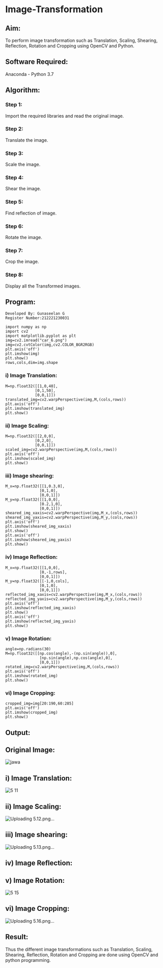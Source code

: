 # Image-Transformation
## Aim:
To perform image transformation such as Translation, Scaling, Shearing, Reflection, Rotation and Cropping using OpenCV and Python.

## Software Required:
Anaconda - Python 3.7

## Algorithm:
### Step 1:
Import the required libraries and read the original image.

### Step 2:
Translate the image.
### Step 3:
Scale the image.

### Step 4:
Shear the image.

### Step 5:
Find reflection of image.
### Step 6:
Rotate the image.
### Step 7:
Crop the image.

### Step 8:
Display all the Transformed images.

## Program:
~~~
Developed By: Gunaseelan G
Register Number:212221230031
~~~
~~~
import numpy as np
import cv2
import matplotlib.pyplot as plt
img=cv2.imread("car_6.png")
img=cv2.cvtColor(img,cv2.COLOR_BGR2RGB)
plt.axis('off')
plt.imshow(img)
plt.show()
rows,cols,dim=img.shape
~~~
### i) Image Translation:
~~~
M=np.float32([[1,0,40],
             [0,1,50],
             [0,0,1]])
translated_img=cv2.warpPerspective(img,M,(cols,rows))
plt.axis('off')
plt.imshow(translated_img)
plt.show()
~~~
### ii) Image Scaling:
~~~
M=np.float32([[2,0,0],
             [0,2,0],
             [0,0,1]])
scaled_img=cv2.warpPerspective(img,M,(cols,rows))
plt.axis('off')
plt.imshow(scaled_img)
plt.show()
~~~
### iii) Image shearing:
~~~
M_x=np.float32([[1,0.3,0],
               [0,1,0],
               [0,0,1]])
M_y=np.float32([[1,0,0],
               [0.2,1,0],
               [0,0,1]])
sheared_img_xaxis=cv2.warpPerspective(img,M_x,(cols,rows))
sheared_img_yaxis=cv2.warpPerspective(img,M_y,(cols,rows))
plt.axis('off')
plt.imshow(sheared_img_xaxis)
plt.show()
plt.axis('off')
plt.imshow(sheared_img_yaxis)
plt.show()
~~~

### iv) Image Reflection:
~~~
M_x=np.float32([[1,0,0],
               [0,-1,rows],
               [0,0,1]])
M_y=np.float32([[-1,0,cols],
               [0,1,0],
               [0,0,1]])
reflected_img_xaxis=cv2.warpPerspective(img,M_x,(cols,rows))
reflected_img_yaxis=cv2.warpPerspective(img,M_y,(cols,rows))
plt.axis('off')
plt.imshow(reflected_img_xaxis)
plt.show()
plt.axis('off')
plt.imshow(reflected_img_yaxis)
plt.show()
~~~

### v) Image Rotation:
~~~
angle=np.radians(30)
M=np.float32([[np.cos(angle),-(np.sin(angle)),0],
               [np.sin(angle),np.cos(angle),0],
               [0,0,1]])
rotated_img=cv2.warpPerspective(img,M,(cols,rows))
plt.axis('off')
plt.imshow(rotated_img)
plt.show()
~~~
### vi) Image Cropping:
~~~
cropped_img=img[20:190,60:285]
plt.axis('off')
plt.imshow(cropped_img)
plt.show()
~~~
## Output:
## Original Image:
![jawa](https://user-images.githubusercontent.com/93427255/231221107-f9826f07-7e2a-486e-b330-862f677d756d.png)


## i) Image Translation:

![5 11](https://user-images.githubusercontent.com/93427255/231221185-97095cea-21d9-428d-af3e-d5922bfdd1f0.png)



## ii) Image Scaling:

![Uploading 5.12.png…]()



## iii) Image shearing:

![Uploading 5.13.png…]()



## iv) Image Reflection:




## v) Image Rotation:

![5 15](https://user-images.githubusercontent.com/93427255/231221360-de9bfa00-7464-4473-9fa8-dc00339e6a7f.png)



## vi) Image Cropping:


![Uploading 5.16.png…]()




## Result: 

Thus the different image transformations such as Translation, Scaling, Shearing, Reflection, Rotation and Cropping are done using OpenCV and python programming.
